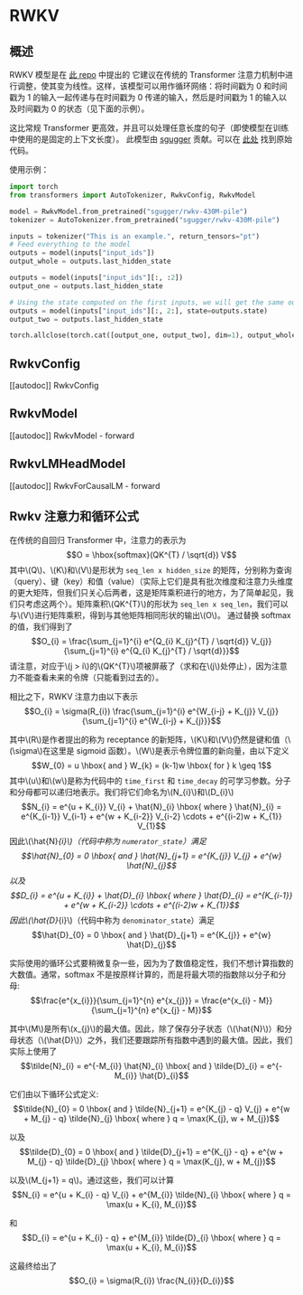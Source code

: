 <!--版权所有 2023 年的 HuggingFace 团队。保留所有权利。
根据 Apache 许可证 2.0 版（“许可证”）许可；除非符合许可证，否则您不得使用此文件。您可以在
http://www.apache.org/licenses/LICENSE-2.0
适用法律要求或书面同意的情况下，根据许可证分发的软件是按照“按原样”基础分发的，没有任何明示或暗示的保证或条件。请参阅许可证以了解特定语言下的权限和限制。
⚠️ 请注意，此文件是 Markdown 格式，但包含了特定于我们 doc-builder 的语法（类似于 MDX），可能无法在您的 Markdown 查看器中正确呈现。
-->
# RWKV

## 概述

RWKV 模型是在 [此 repo](https://github.com/BlinkDL/RWKV-LM) 中提出的
它建议在传统的 Transformer 注意力机制中进行调整，使其变为线性。这样，该模型可以用作循环网络：将时间戳为 0 和时间戳为 1 的输入一起传递与在时间戳为 0 传递的输入，然后是时间戳为 1 的输入以及时间戳为 0 的状态（见下面的示例）。

这比常规 Transformer 更高效，并且可以处理任意长度的句子（即使模型在训练中使用的是固定的上下文长度）。
此模型由 [sgugger](https://huggingface.co/sgugger) 贡献。可以在 [此处](https://github.com/BlinkDL/RWKV-LM) 找到原始代码。

使用示例：
```py
import torch
from transformers import AutoTokenizer, RwkvConfig, RwkvModel

model = RwkvModel.from_pretrained("sgugger/rwkv-430M-pile")
tokenizer = AutoTokenizer.from_pretrained("sgugger/rwkv-430M-pile")

inputs = tokenizer("This is an example.", return_tensors="pt")
# Feed everything to the model
outputs = model(inputs["input_ids"])
output_whole = outputs.last_hidden_state

outputs = model(inputs["input_ids"][:, :2])
output_one = outputs.last_hidden_state

# Using the state computed on the first inputs, we will get the same output
outputs = model(inputs["input_ids"][:, 2:], state=outputs.state)
output_two = outputs.last_hidden_state

torch.allclose(torch.cat([output_one, output_two], dim=1), output_whole, atol=1e-5)
```

## RwkvConfig
[[autodoc]] RwkvConfig

## RwkvModel
[[autodoc]] RwkvModel
    - forward
## RwkvLMHeadModel
[[autodoc]] RwkvForCausalLM
    - forward

## Rwkv 注意力和循环公式

在传统的自回归 Transformer 中，注意力的表示为
$$O = \hbox{softmax}(QK^{T} / \sqrt{d}) V$$
其中\\(Q\\)、\\(K\\)和\\(V\\)是形状为 `seq_len x hidden_size` 的矩阵，分别称为查询（query）、键（key）和值（value）（实际上它们是具有批次维度和注意力头维度的更大矩阵，但我们只关心后两者，这是矩阵乘积进行的地方，为了简单起见，我们只考虑这两个）。矩阵乘积\\(QK^{T}\\)的形状为 `seq_len x seq_len`，我们可以与\\(V\\)进行矩阵乘积，得到与其他矩阵相同形状的输出\\(O\\)。
通过替换 softmax 的值，我们得到了
$$O_{i} = \frac{\sum_{j=1}^{i} e^{Q_{i} K_{j}^{T} / \sqrt{d}} V_{j}}{\sum_{j=1}^{i} e^{Q_{i} K_{j}^{T} / \sqrt{d}}}$$
请注意，对应于\\(j > i\\)的\\(QK^{T}\\)项被屏蔽了（求和在\\(j\\)处停止），因为注意力不能查看未来的令牌（只能看到过去的）。

相比之下，RWKV 注意力由以下表示
$$O_{i} = \sigma(R_{i}) \frac{\sum_{j=1}^{i} e^{W_{i-j} + K_{j}} V_{j}}{\sum_{j=1}^{i} e^{W_{i-j} + K_{j}}}$$

其中\\(R\\)是作者提出的称为 receptance 的新矩阵，\\(K\\)和\\(V\\)仍然是键和值（\\(\sigma\\)在这里是 sigmoid 函数）。\\(W\\)是表示令牌位置的新向量，由以下定义
$$W_{0} = u \hbox{  and  } W_{k} = (k-1)w \hbox{ for } k \geq 1$$
其中\\(u\\)和\\(w\\)是称为代码中的 `time_first` 和 `time_decay` 的可学习参数。分子和分母都可以递归地表示。我们将它们命名为\\(N_{i}\\)和\\(D_{i}\\)
$$N_{i} = e^{u + K_{i}} V_{i} + \hat{N}_{i} \hbox{  where  } \hat{N}_{i} = e^{K_{i-1}} V_{i-1} + e^{w + K_{i-2}} V_{i-2} \cdots + e^{(i-2)w + K_{1}} V_{1}$$
因此\\(\hat{N}_{i}\\)（代码中称为 `numerator_state`）满足
$$\hat{N}_{0} = 0 \hbox{  and  } \hat{N}_{j+1} = e^{K_{j}} V_{j} + e^{w} \hat{N}_{j}$$
以及
$$D_{i} = e^{u + K_{i}} + \hat{D}_{i} \hbox{  where  } \hat{D}_{i} = e^{K_{i-1}} + e^{w + K_{i-2}} \cdots + e^{(i-2)w + K_{1}}$$
因此\\(\hat{D}_{i}\\)（代码中称为 `denominator_state`）满足
$$\hat{D}_{0} = 0 \hbox{  and  } \hat{D}_{j+1} = e^{K_{j}} + e^{w} \hat{D}_{j}$$

实际使用的循环公式要稍微复杂一些，因为为了数值稳定性，我们不想计算指数的大数值。通常，softmax 不是按原样计算的，而是将最大项的指数除以分子和分母:
$$\frac{e^{x_{i}}}{\sum_{j=1}^{n} e^{x_{j}}} = \frac{e^{x_{i} - M}}{\sum_{j=1}^{n} e^{x_{j} - M}}$$

其中\\(M\\)是所有\\(x_{j}\\)的最大值。因此，除了保存分子状态（\\(\hat{N}\\)）和分母状态（\\(\hat{D}\\)）之外，我们还要跟踪所有指数中遇到的最大值。因此，我们实际上使用了
$$\tilde{N}_{i} = e^{-M_{i}} \hat{N}_{i} \hbox{  and  } \tilde{D}_{i} = e^{-M_{i}} \hat{D}_{i}$$

它们由以下循环公式定义:
$$\tilde{N}_{0} = 0 \hbox{  and  } \tilde{N}_{j+1} = e^{K_{j} - q} V_{j} + e^{w + M_{j} - q} \tilde{N}_{j} \hbox{  where  } q = \max(K_{j}, w + M_{j})$$

以及
$$\tilde{D}_{0} = 0 \hbox{  and  } \tilde{D}_{j+1} = e^{K_{j} - q} + e^{w + M_{j} - q} \tilde{D}_{j} \hbox{  where  } q = \max(K_{j}, w + M_{j})$$

以及\\(M_{j+1} = q\\)。通过这些，我们可以计算
$$N_{i} = e^{u + K_{i} - q} V_{i} + e^{M_{i}} \tilde{N}_{i} \hbox{  where  } q = \max(u + K_{i}, M_{i})$$

和
$$D_{i} = e^{u + K_{i} - q} + e^{M_{i}} \tilde{D}_{i} \hbox{  where  } q = \max(u + K_{i}, M_{i})$$

这最终给出了
$$O_{i} = \sigma(R_{i}) \frac{N_{i}}{D_{i}}$$